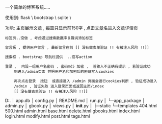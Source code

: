 一个简单的博客系统.....

使用到:
	flask \ bootstrap \ sqlite \

功能:
	主页展示文章 , 每篇只显示前150字 , 点击文章名进入文章详情页

	标签页..没做 , 考虑通过搜索数据库关键词添加标签

	留言板 , 提供用户留言 , 最新留言在前 [[ 没有做表单验证 !! 有被注入风险 !!]]

	搜索框 . bootstrap 导航栏提供  ..没写action

	登录 ,  内设一组用户名密码 , 密码md5 加密 ,  若输入不正确有提示 , 若验证成功
		则进入/admin页面 并把用户名和加密后的密码写入cookies 

		再次点击登录  按钮  或直接进入 /admin 页面会进行cookies判断 , 验证成功进入
		/admin , 验证失败 进入登录页面或返回主页/index
 		[[ 没有做表单验证 !! 有被注入风险 !!]]

D:.
│  app.db
│  config.py
│  README.md
│  run.py
│
└─app_package
    │  admin.py
    │  gbook.py
    │  views.py
    │  __init__.py
    │
    ├─static
    └─templates
            404.html
            500.html
            admin.html
            base.html
            delete.html
            gbooks.html
            index.html
            login.html
            modify.html
            post.html
            tags.html